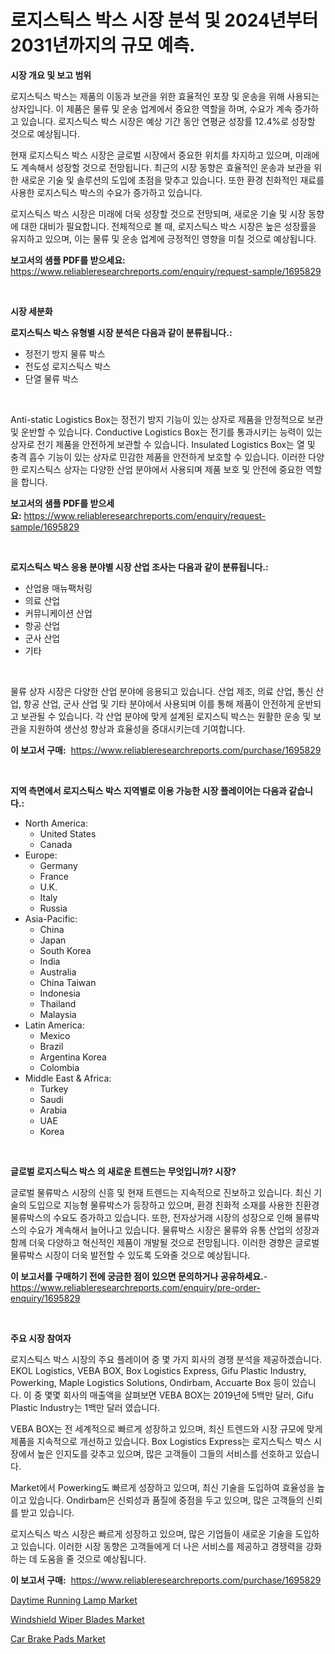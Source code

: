 <p><h1>로지스틱스 박스 시장 분석 및 2024년부터 2031년까지의 규모 예측.</h1></p><p><strong>시장 개요 및 보고 범위</strong></p>
<p><p>로지스틱스 박스는 제품의 이동과 보관을 위한 효율적인 포장 및 운송을 위해 사용되는 상자입니다. 이 제품은 물류 및 운송 업계에서 중요한 역할을 하며, 수요가 계속 증가하고 있습니다. 로지스틱스 박스 시장은 예상 기간 동안 연평균 성장률 12.4%로 성장할 것으로 예상됩니다.</p><p>현재 로지스틱스 박스 시장은 글로벌 시장에서 중요한 위치를 차지하고 있으며, 미래에도 계속해서 성장할 것으로 전망됩니다. 최근의 시장 동향은 효율적인 운송과 보관을 위한 새로운 기술 및 솔루션의 도입에 초점을 맞추고 있습니다. 또한 환경 친화적인 재료를 사용한 로지스틱스 박스의 수요가 증가하고 있습니다.</p><p>로지스틱스 박스 시장은 미래에 더욱 성장할 것으로 전망되며, 새로운 기술 및 시장 동향에 대한 대비가 필요합니다. 전체적으로 볼 때, 로지스틱스 박스 시장은 높은 성장률을 유지하고 있으며, 이는 물류 및 운송 업계에 긍정적인 영향을 미칠 것으로 예상됩니다.</p></p>
<p><strong>보고서의 샘플 PDF를 받으세요:</strong> <a href="https://www.reliableresearchreports.com/enquiry/request-sample/1695829">https://www.reliableresearchreports.com/enquiry/request-sample/1695829</a></p>
<p>&nbsp;</p>
<p><strong>시장 세분화</strong></p>
<p><strong>로지스틱스 박스 유형별 시장 분석은 다음과 같이 분류됩니다.:</strong></p>
<p><ul><li>정전기 방지 물류 박스</li><li>전도성 로지스틱스 박스</li><li>단열 물류 박스</li></ul></p>
<p>&nbsp;</p>
<p><p>Anti-static Logistics Box는 정전기 방지 기능이 있는 상자로 제품을 안정적으로 보관 및 운반할 수 있습니다. Conductive Logistics Box는 전기를 통과시키는 능력이 있는 상자로 전기 제품을 안전하게 보관할 수 있습니다. Insulated Logistics Box는 열 및 충격 흡수 기능이 있는 상자로 민감한 제품을 안전하게 보호할 수 있습니다. 이러한 다양한 로지스틱스 상자는 다양한 산업 분야에서 사용되며 제품 보호 및 안전에 중요한 역할을 합니다.</p></p>
<p><strong>보고서의 샘플 PDF를 받으세요:</strong>&nbsp;<a href="https://www.reliableresearchreports.com/enquiry/request-sample/1695829">https://www.reliableresearchreports.com/enquiry/request-sample/1695829</a></p>
<p>&nbsp;</p>
<p><strong> 로지스틱스 박스 응용 분야별 시장 산업 조사는 다음과 같이 분류됩니다.:</strong></p>
<p><ul><li>산업용 매뉴팩처링</li><li>의료 산업</li><li>커뮤니케이션 산업</li><li>항공 산업</li><li>군사 산업</li><li>기타</li></ul></p>
<p>&nbsp;</p>
<p><p>물류 상자 시장은 다양한 산업 분야에 응용되고 있습니다. 산업 제조, 의료 산업, 통신 산업, 항공 산업, 군사 산업 및 기타 분야에서 사용되며 이를 통해 제품이 안전하게 운반되고 보관될 수 있습니다. 각 산업 분야에 맞게 설계된 로지스틱 박스는 원활한 운송 및 보관을 지원하여 생산성 향상과 효율성을 증대시키는데 기여합니다.</p></p>
<p><strong>이 보고서 구매:</strong>&nbsp; <a href="https://www.reliableresearchreports.com/purchase/1695829">https://www.reliableresearchreports.com/purchase/1695829</a></p>
<p>&nbsp;</p>
<p><strong>지역 측면에서 로지스틱스 박스 지역별로 이용 가능한 시장 플레이어는 다음과 같습니다.:</strong></p>
<p><ul>
    <li>
        North America:
        <ul>
            <li>United States</li>
            <li>Canada</li>
        </ul>
    </li>
    <li>
        Europe:
        <ul>
            <li>Germany</li>
            <li>France</li>
            <li>U.K.</li>
            <li>Italy</li>
            <li>Russia</li>
        </ul>
    </li>
    <li>
        Asia-Pacific:
        <ul>
            <li>China</li>
            <li>Japan</li>
            <li>South Korea</li>
            <li>India</li>
            <li>Australia</li>
            <li>China Taiwan</li>
            <li>Indonesia</li>
            <li>Thailand</li>
            <li>Malaysia</li>
        </ul>
    </li>
    <li>
        Latin America:
        <ul>
            <li>Mexico</li>
            <li>Brazil</li>
            <li>Argentina Korea</li>
            <li>Colombia</li>
        </ul>
    </li>
    <li>
        Middle East & Africa:
        <ul>
            <li>Turkey</li>
            <li>Saudi</li>
            <li>Arabia</li>
            <li>UAE</li>
            <li>Korea</li>
        </ul>
    </li>
    </ul></p>
<p>&nbsp;</p>
<p><strong>글로벌 로지스틱스 박스 의 새로운 트렌드는 무엇입니까? 시장?</strong></p>
<p><p>글로벌 물류박스 시장의 신흥 및 현재 트렌드는 지속적으로 진보하고 있습니다. 최신 기술의 도입으로 지능형 물류박스가 등장하고 있으며, 환경 친화적 소재를 사용한 친환경 물류박스의 수요도 증가하고 있습니다. 또한, 전자상거래 시장의 성장으로 인해 물류박스의 수요가 계속해서 늘어나고 있습니다. 물류박스 시장은 물류와 유통 산업의 성장과 함께 더욱 다양하고 혁신적인 제품이 개발될 것으로 전망됩니다. 이러한 경향은 글로벌 물류박스 시장이 더욱 발전할 수 있도록 도와줄 것으로 예상됩니다.</p></p>
<p><strong>이 보고서를 구매하기 전에 궁금한 점이 있으면 문의하거나 공유하세요.</strong>- <a href="https://www.reliableresearchreports.com/enquiry/pre-order-enquiry/1695829">https://www.reliableresearchreports.com/enquiry/pre-order-enquiry/1695829</a></p>
<p>&nbsp;</p>
<p><strong>주요 시장 참여자</strong></p>
<p><p>로지스틱스 박스 시장의 주요 플레이어 중 몇 가지 회사의 경쟁 분석을 제공하겠습니다. EKOL Logistics, VEBA BOX, Box Logistics Express, Gifu Plastic Industry, Powerking, Maple Logistics Solutions, Ondirbam, Accuarte Box 등이 있습니다. 이 중 몇몇 회사의 매출액을 살펴보면 VEBA BOX는 2019년에 5백만 달러, Gifu Plastic Industry는 1백만 달러 였습니다.</p><p>VEBA BOX는 전 세계적으로 빠르게 성장하고 있으며, 최신 트렌드와 시장 규모에 맞게 제품을 지속적으로 개선하고 있습니다. Box Logistics Express는 로지스틱스 박스 시장에서 높은 인지도를 갖추고 있으며, 많은 고객들이 그들의 서비스를 선호하고 있습니다.</p><p>Market에서 Powerking도 빠르게 성장하고 있으며, 최신 기술을 도입하여 효율성을 높이고 있습니다. Ondirbam은 신뢰성과 품질에 중점을 두고 있으며, 많은 고객들의 신뢰를 받고 있습니다.</p><p>로지스틱스 박스 시장은 빠르게 성장하고 있으며, 많은 기업들이 새로운 기술을 도입하고 있습니다. 이러한 시장 동향은 고객들에게 더 나은 서비스를 제공하고 경쟁력을 강화하는 데 도움을 줄 것으로 예상됩니다.</p></p>
<p><strong>이 보고서 구매:</strong>&nbsp;&nbsp;<a href="https://www.reliableresearchreports.com/purchase/1695829">https://www.reliableresearchreports.com/purchase/1695829</a></p>
<p><p><a href="https://github.com/redneck06/Market-Research-Report-List-2/blob/main/daytime-running-lamp-market.md">Daytime Running Lamp Market</a></p><p><a href="https://github.com/nicoletavirag/Market-Research-Report-List-2/blob/main/windshield-wiper-blades-market.md">Windshield Wiper Blades Market</a></p><p><a href="https://github.com/mauripalmi/Market-Research-Report-List-2/blob/main/car-brake-pads-market.md">Car Brake Pads Market</a></p></p>
